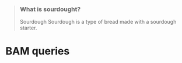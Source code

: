 

> ### What is sourdought?
 > <p>Sourdough  Sourdough is a type of bread made with a sourdough starter.<p>
 # BAM queries
